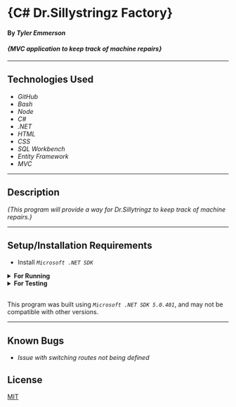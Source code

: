 # {C# Dr.Sillystringz Factory}

#### By _**Tyler Emmerson**_  

#### _{MVC application to keep track of machine repairs}_  

---
## Technologies Used

* _GitHub_
* _Bash_
* _Node_
* _C#_
* _.NET_
* _HTML_
* _CSS_
* _SQL Workbench_
* _Entity Framework_
* _MVC_

---
## Description

_{This program will provide a way for Dr.Sillytringz to keep track of machine repairs.}_

---
## Setup/Installation Requirements

* Install *`Microsoft .NET SDK`*
<details>
<summary><strong>For Running</strong></summary>
Navigate to  
    <pre>Dr.SillyStringz_Solution
    ├── <strong>Factory</strong></pre>
    └── Pierre.Tests
    
 Run ```$ dotnet install``` in the console 
 Run ```$ dotnet run``` in the console
 
</details>

<details>
<summary><strong>For Testing</strong></summary>
Navigate to  
    <pre>Dr.SillyStringz_Solution
    ├── Factory
    └── <strong>Factory.Tests</strong></pre>

Run ```$ dotnet test``` in the console

</details>
<br>

This program was built using *`Microsoft .NET SDK 5.0.401`*, and may not be compatible with other versions.

---
## Known Bugs

* _Issue with switching routes not being defined_

## License

[MIT](/LICENSE)
